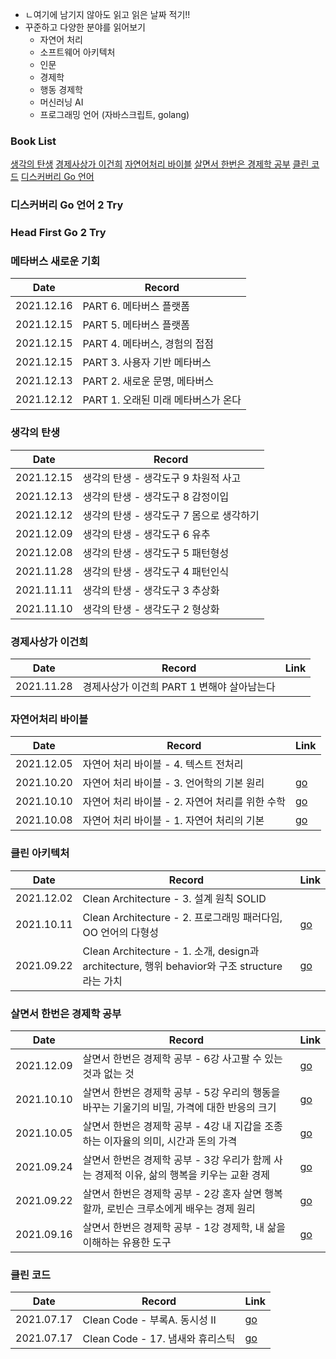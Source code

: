 - ㄴ여기에 남기지 않아도 읽고 읽은 날짜 적기!! 
- 꾸준하고 다양한 분야를 읽어보기 
  - 자연어 처리
  - 소프트웨어 아키텍처
  - 인문 
  - 경제학 
  - 행동 경제학
  - 머신러닝 AI
  - 프로그래밍 언어 (자바스크립트, golang) 

### Book List

<u>[생각의 탄생](#생각의-탄생)</u>  <u>[경제사상가 이건희](#경제사상가-이건희)</u>  <u>[자연어처리 바이블](#자연어처리-바이블)</u>  <u>[살면서 한번은 경제학 공부](#살면서-한번은-경제학-공부)</u>  <u>[클린 코드](#클린-코드)</u> <u>디스커버리 Go 언어</u>

### 디스커버리 Go 언어 2 Try

### Head First Go 2 Try

### 메타버스 새로운 기회

| Date       | Record                              |
| ---------- | ----------------------------------- |
| 2021.12.16 | PART 6. 메타버스 플랫폼             |
| 2021.12.15 | PART 5. 메타버스 플랫폼             |
| 2021.12.15 | PART 4. 메타버스, 경험의 접점       |
| 2021.12.15 | PART 3. 사용자 기반 메타버스        |
| 2021.12.13 | PART 2. 새로운 문명, 메타버스       |
| 2021.12.12 | PART 1. 오래된 미래 메타버스가 온다 |

### 생각의 탄생

| Date       | Record                                   |
| ---------- | ---------------------------------------- |
| 2021.12.15 | 생각의 탄생 - 생각도구 9 차원적 사고     |
| 2021.12.13 | 생각의 탄생 - 생각도구 8 감정이입        |
| 2021.12.12 | 생각의 탄생 - 생각도구 7 몸으로 생각하기 |
| 2021.12.09 | 생각의 탄생 - 생각도구 6 유추            |
| 2021.12.08 | 생각의 탄생 - 생각도구 5 패턴형성        |
| 2021.11.28 | 생각의 탄생 - 생각도구 4  패턴인식       |
| 2021.11.11 | 생각의 탄생 - 생각도구 3 추상화          |
| 2021.11.10 | 생각의 탄생 - 생각도구 2 형상화          |

### 경제사상가 이건희

| Date       | Record                                     | Link |
| ---------- | ------------------------------------------ | ---- |
| 2021.11.28 | 경제사상가 이건희 PART 1 변해야 살아남는다 |      |

### 자연어처리 바이블

| Date       | Record                                          | Link                                                         |
| ---------- | ----------------------------------------------- | ------------------------------------------------------------ |
| 2021.12.05 | 자연어 처리 바이블 - 4. 텍스트 전처리           |                                                              |
| 2021.10.20 | 자연어 처리 바이블 - 3. 언어학의 기본 원리      | [go](https://github.com/ruslanlvivsky/TIL/blob/main/book/natural-language-processing-bible/chapter03.md) |
| 2021.10.10 | 자연어 처리 바이블 - 2. 자연어 처리를 위한 수학 | [go](https://github.com/ruslanlvivsky/TIL/blob/main/book/natural-language-processing-bible/chapter02.md) |
| 2021.10.08 | 자연어 처리 바이블 - 1. 자연어 처리의 기본      | [go](https://github.com/ruslanlvivsky/TIL/blob/main/book/natural-language-processing-bible/chapter01.md) |

### 클린 아키텍처

| Date       | Record                                                       | Link                                                         |
| ---------- | ------------------------------------------------------------ | ------------------------------------------------------------ |
| 2021.12.02 | Clean Architecture - 3. 설계 원칙 SOLID                      |                                                              |
| 2021.10.11 | Clean Architecture - 2. 프로그래밍 패러다임, OO 언어의 다형성 | [go](https://github.com/ruslanlvivsky/TIL/blob/main/book/Clean_Architecture/02_programming_paradigm.md) |
| 2021.09.22 | Clean Architecture - 1. 소개, design과 architecture, 행위 behavior와 구조 structure 라는 가치 | [go](https://github.com/jinsuSang/TIL/blob/main/book/Clean_Architecture/01_intro.md) |

### 살면서 한번은 경제학 공부

| Date       | Record                                                       | Link                                                         |
| ---------- | ------------------------------------------------------------ | ------------------------------------------------------------ |
| 2021.12.09 | 살면서 한번은 경제학 공부 - 6강 사고팔 수 있는 것과 없는 것  | [go](https://github.com/jinsuSang/TIL/blob/main/book/studying_economics_once_in_my_life/studying_economics_once_in_my_life.md) |
| 2021.10.10 | 살면서 한번은 경제학 공부 - 5강 우리의 행동을 바꾸는 기울기의 비밀, 가격에 대한 반응의 크기 | [go](https://github.com/jinsuSang/TIL/blob/main/book/studying_economics_once_in_my_life/studying_economics_once_in_my_life.md) |
| 2021.10.05 | 살면서 한번은 경제학 공부 - 4강 내 지갑을 조종하는 이자율의 의미, 시간과 돈의 가격 | [go](https://github.com/jinsuSang/TIL/blob/main/book/studying_economics_once_in_my_life/studying_economics_once_in_my_life.md) |
| 2021.09.24 | 살면서 한번은 경제학 공부 - 3강 우리가 함께 사는 경제적 이유, 삶의 행복을 키우는 교환 경제 | [go](https://github.com/jinsuSang/TIL/blob/main/book/studying_economics_once_in_my_life/studying_economics_once_in_my_life.md) |
| 2021.09.22 | 살면서 한번은 경제학 공부 - 2강 혼자 살면 행복할까, 로빈슨 크루소에게 배우는 경제 원리 | [go](https://github.com/jinsuSang/TIL/blob/main/book/studying_economics_once_in_my_life/studying_economics_once_in_my_life.md) |
| 2021.09.16 | 살면서 한번은 경제학 공부 - 1강 경제학, 내 삶을 이해하는 유용한 도구 | [go](https://github.com/jinsuSang/TIL/blob/main/book/studying_economics_once_in_my_life/studying_economics_once_in_my_life.md) |

### 클린 코드

| Date       | Record                           | Link                                                         |
| ---------- | -------------------------------- | ------------------------------------------------------------ |
| 2021.07.17 | Clean Code - 부록A. 동시성 II    | [go](https://github.com/jinsuSang/TIL/blob/main/book/Clean_Code/%EB%B6%80%EB%A1%9DA.%20%EB%8F%99%EC%8B%9C%EC%84%B1%20II.md) |
| 2021.07.17 | Clean Code - 17. 냄새와 휴리스틱 | [go](https://github.com/jinsuSang/TIL/blob/main/book/Clean_Code/17.%20%EB%83%84%EC%83%88%EC%99%80%20%ED%9C%B4%EB%A6%AC%EC%8A%A4%ED%8B%B1.md) |
